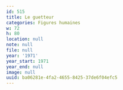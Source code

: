 ```yaml
---
id: 515
title: Le guetteur
categories: Figures humaines
w: 72
h: 80
location: null
note: null
file: null
year: '1971'
year_start: 1971
year_end: null
image: null
uuid: ba06281e-4fa2-4655-8425-37de6f04efc5
---
```


